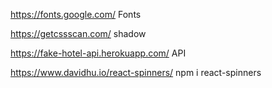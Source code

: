 https://fonts.google.com/  Fonts

https://getcssscan.com/  shadow

https://fake-hotel-api.herokuapp.com/  API

https://www.davidhu.io/react-spinners/  npm i react-spinners